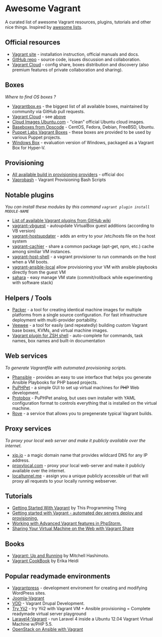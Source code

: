 # Awesome Vagrant

A curated list of awesome Vagrant resources, plugins, tutorials and other nice things.
Inspired by [awesome lists](https://github.com/sindresorhus/awesome).


## Official resources

* [Vagrant site](http://www.vagrantup.com/) - installation instruction, official manuals and docs.
* [GitHub repo](https://github.com/mitchellh/vagrant) - source code, issues discussion and collaboration.
* [Vagrant Cloud](https://vagrantcloud.com/) - config share, boxes distribution and discovery (also premium features of private collaboration and sharing).


## Boxes

*Where to find OS boxes ?*

* [Vagrantbox.es](http://www.vagrantbox.es/) - the biggest list of all available boxes, maintained by community via GitHub pull requests.
* [Vagrant Cloud](https://vagrantcloud.com/discover/featured) - see [above](#official-resources)
* [Cloud Images Ubuntu.com](https://cloud-images.ubuntu.com/vagrant/) - "clean" official Ubuntu cloud images.
* [Baseboxes from Opscode](https://github.com/opscode/bento#current-baseboxes) - CentOS, Fedora, Debian, FreeBSD, Ubuntu.
* [Puppet Labs Vagrant Boxes](http://puppet-vagrant-boxes.puppetlabs.com/) - these boxes are provided to be used by various Puppet projects.
* [Windows Box](http://vagrantbox.msopentech.com/) - evaluation version of Windows, packaged as a Vagrant Box for Hyper-V.


## Provisioning

* [All available build in provisioning providers](https://docs.vagrantup.com/v2/provisioning/index.html) - official doc
* [Vaprobash](http://fideloper.github.io/Vaprobash/index.html) - Vagrant Provisioning Bash Scripts


## Notable plugins

*You can install these modules by this command `vagrant plugin install MODULE-NAME`*

* [List of available Vagrant plugins from GitHub wiki](https://github.com/mitchellh/vagrant/wiki/Available-Vagrant-Plugins)
* [vagrant-vbguest](https://github.com/dotless-de/vagrant-vbguest) - autoupdate VirtualBox guest additions (according to VB version)
* [vagrant-hostsupdater](https://github.com/cogitatio/vagrant-hostsupdater) - adds an entry to your /etc/hosts file on the host system
* [vagrant-cachier](http://fgrehm.viewdocs.io/vagrant-cachier) - share a common package (apt-get, npm, etc.) cache among similiar VM instances.
* [vagrant-host-shell](https://github.com/phinze/vagrant-host-shell) - a vagrant provisioner to run commands on the host when a VM boots.
* [vagrant-ansible-local](https://github.com/jaugustin/vagrant-ansible-local)  allow provisioning your VM with ansible playbooks directly from the guest VM
* [sahara](https://github.com/jedi4ever/sahara) - easy manage VM state (commit/rollback while experimenting with software stack)


## Helpers / Tools

* [Packer](http://www.packer.io/) - a tool for creating identical machine images for multiple platforms from a single source configuration. For fast infrastructure deployment with multi-provider portability.
* [Veewee](https://github.com/jedi4ever/veewee) - a tool for easily (and repeatedly) building custom Vagrant base boxes, KVMs, and virtual machine images.
* [Vagrant plugin for ZSH shell](https://github.com/robbyrussell/oh-my-zsh/wiki/Plugins#vagrant) - auto-complete for commands, task names, box names and built-in documentation


## Web services

*To generate Vagrantfile with automated provisioning scripts.*

* [Phansible](http://phansible.com/) - provides an easy to use interface that helps you generate Ansible Playbooks for PHP based projects.
* [PuPHPet](https://puphpet.com/) - a simple GUI to set up virtual machines for <s>PHP</s> Web development.
* [Protobox](http://getprotobox.com/) - PuPHPet analog, but uses own installer with YAML configuration format to controls everything that is installed on the virtual machine.
* [Rove](http://rove.io/) - a service that allows you to pregenerate typical Vagrant builds.

## Proxy services

*To proxy your local web server and make it publicly available over the internet.*

* [xip.io](http://xip.io) - a magic domain name that provides wildcard DNS
for any IP address.
* [proxylocal.com](http://proxylocal.com) - proxy your local web-server and make it publicly available over the internet.
* [localtunnel.me](http://localtunnel.me) - assign you a unique publicly accessible url that will proxy all requests to your locally running webserver.

## Tutorials

* [Getting Started With Vagrant](http://www.thisprogrammingthing.com/2013/getting-started-with-vagrant/) by This Programming Thing
* [Getting started with Vagrant - automated dev servers deploy and provisioning.](http://stdout.in/en/post/getting_started_with_vagrant_automated_dev_servers_deploy_and_provisioning)
* [Working with Advanced Vagrant features in PhpStorm.](http://confluence.jetbrains.com/display/PhpStorm/Working+with+Advanced+Vagrant+features+in+PhpStorm)
* [Sharing Your Virtual Machine on the Web with Vagrant Share](http://scotch.io/tutorials/sharing-your-virtual-machine-on-the-web-with-vagrant-share)

## Books

* [Vagrant: Up and Running](http://www.amazon.com/gp/product/1449335837) by Mitchell Hashimoto.
* [Vagrant CookBook](https://leanpub.com/vagrantcookbook) by Erika Heidi

## Popular readymade environments

* [Vagrantpress](http://vagrantpress.org/) - development enviroment for creating and modifying WordPress sites.
* [Joomla-Vagrant](https://github.com/joomlatools/joomla-vagrant)
* [VDD](https://www.drupal.org/project/vdd) - Vagrant Drupal Development.
* [Try Yii2](https://github.com/iJackUA/try-yii2) - try Yii2 with Vagrant VM + Ansible provisioning = Complete readymade virtual server playground
* [Laravel4-Vagrant](https://github.com/bryannielsen/Laravel4-Vagrant) - run Laravel 4 inside a Ubuntu 12.04 Vagrant Virtual Machine w/PHP 5.5.
* [OpenStack on Ansible with Vagrant](https://github.com/openstack-ansible/openstack-ansible)
